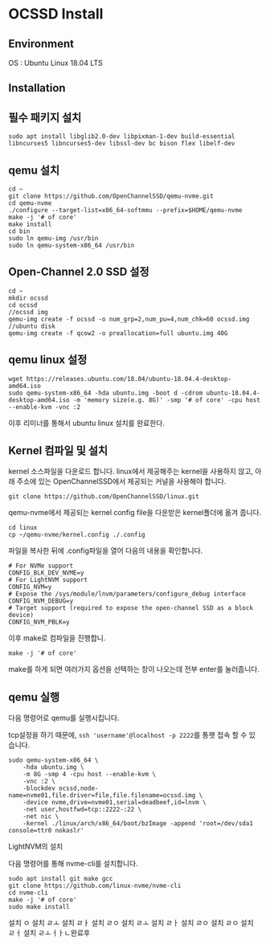 OCSSD Install
====
Environment
-----
OS : Ubuntu Linux 18.04 LTS

Installation
-----
## 필수 패키지 설치

```
sudo apt install libglib2.0-dev libpixman-1-dev build-essential libncurses5 libncurses5-dev libssl-dev bc bison flex libelf-dev
```

## qemu 설치

```
cd ~
git clone https://github.com/OpenChannelSSD/qemu-nvme.git
cd qemu-nvme
./configure --target-list=x86_64-softmmu --prefix=$HOME/qemu-nvme
make -j '# of core'
make install
cd bin
sudo ln qemu-img /usr/bin
sudo ln qemu-system-x86_64 /usr/bin
```

## Open-Channel 2.0 SSD 설정

```
cd ~
mkdir ocssd
cd ocssd
//ocssd img
qemu-img create -f ocssd -o num_grp=2,num_pu=4,num_chk=60 ocssd.img
//ubuntu disk
qemu-img create -f qcow2 -o preallocation=full ubuntu.img 40G
```

## qemu linux 설정

```
wget https://releases.ubuntu.com/18.04/ubuntu-18.04.4-desktop-amd64.iso
sudo qemu-system-x86_64 -hda ubuntu.img -boot d -cdrom ubuntu-18.04.4-desktop-amd64.iso -m 'memory size(e.g. 8G)' -smp '# of core' -cpu host --enable-kvm -vnc :2
```

이후 리미너를 통해서 ubuntu linux 설치를 완료한다.

## Kernel 컴파일 및 설치

kernel 소스파일을 다운로드 합니다. linux에서 제공해주는 kernel을 사용하지 않고, 아래 주소에 있는 OpenChannelSSD에서 제공되는 커널을 사용해야 합니다.

```
git clone https://github.com/OpenChannelSSD/linux.git
```

qemu-nvme에서 제공되는 kernel config file을 다운받은 kernel폴더에 옮겨 줍니다.

```
cd linux
cp ~/qemu-nvme/kernel.config ./.config
```

파일을 복사한 뒤에 .config파일을 열어 다음의 내용을 확인합니다.

```
# For NVMe support
CONFIG_BLK_DEV_NVME=y
# For LightNVM support
CONFIG_NVM=y
# Expose the /sys/module/lnvm/parameters/configure_debug interface
CONFIG_NVM_DEBUG=y
# Target support (required to expose the open-channel SSD as a block device)
CONFIG_NVM_PBLK=y
```

이후 make로 컴파일을 진행합니.

```
make -j '# of core'
```

make를 하게 되면 여러가지 옵션을 선택하는 창이 나오는데 전부 enter를 눌러줍니다.

## qemu 실행

다음 명령어로 qemu를 실행시킵니다.

tcp설정을 하기 때문에, ```ssh 'username'@localhost -p 2222```를 통햇 접속 할 수 있습니다.

```
sudo qemu-system-x86_64 \
    -hda ubuntu.img \
    -m 8G -smp 4 -cpu host --enable-kvm \
    -vnc :2 \
    -blockdev ocssd,node-name=nvme01,file.driver=file,file.filename=ocssd.img \
    -device nvme,drive=nvme01,serial=deadbeef,id=lnvm \
    -net user,hostfwd=tcp::2222-:22 \
    -net nic \
    -kernel ./linux/arch/x86_64/boot/bzImage -append 'root=/dev/sda1 console=ttr0 nokaslr'
```


LightNVM의 설치

다음 명령어를 통해 nvme-cli를 설치합니다.

```
sudo apt install git make gcc
git clone https://github.com/linux-nvme/nvme-cli
cd nvme-cli
make -j '# of core'
sudo make install
```
설치 ㅇ
설치 ㄹㅗ
설치 ㄹㅏ
설치 ㄹㅇ
설치 ㄹㅗ
설치 ㄹㅏ
설치 ㄹㅇ
설치 ㄹㅇ
설치 ㄹㅓ
설치 ㄹㅗㅓㅏㄴ완료후
